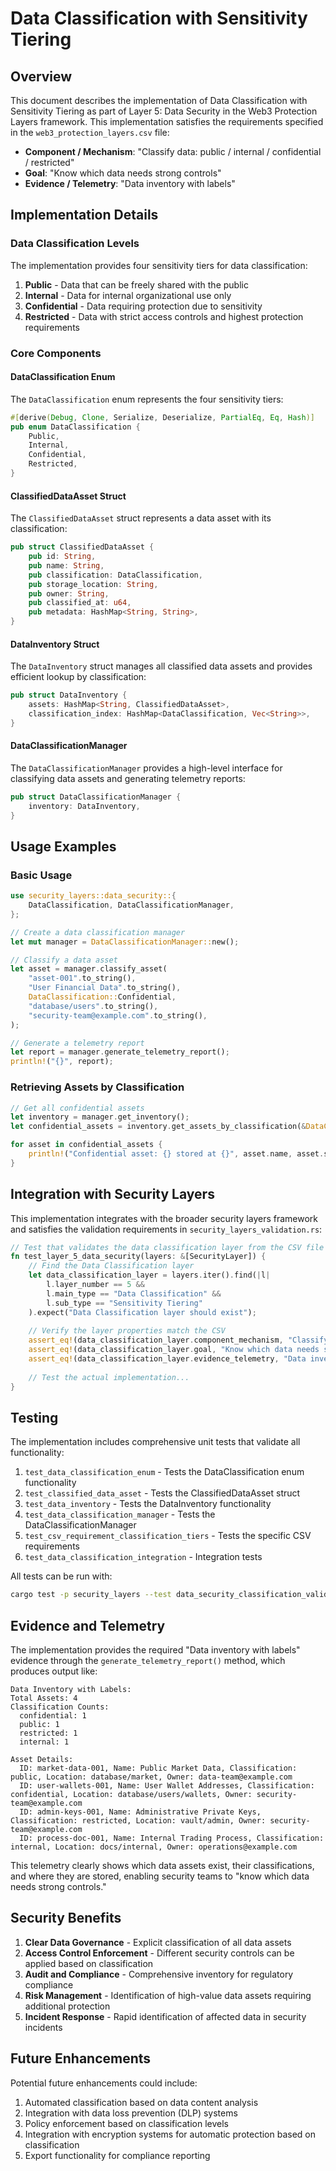 # Data Classification with Sensitivity Tiering

## Overview

This document describes the implementation of Data Classification with Sensitivity Tiering as part of Layer 5: Data Security in the Web3 Protection Layers framework. This implementation satisfies the requirements specified in the `web3_protection_layers.csv` file:

- **Component / Mechanism**: "Classify data: public / internal / confidential / restricted"
- **Goal**: "Know which data needs strong controls"
- **Evidence / Telemetry**: "Data inventory with labels"

## Implementation Details

### Data Classification Levels

The implementation provides four sensitivity tiers for data classification:

1. **Public** - Data that can be freely shared with the public
2. **Internal** - Data for internal organizational use only
3. **Confidential** - Data requiring protection due to sensitivity
4. **Restricted** - Data with strict access controls and highest protection requirements

### Core Components

#### DataClassification Enum

The `DataClassification` enum represents the four sensitivity tiers:

```rust
#[derive(Debug, Clone, Serialize, Deserialize, PartialEq, Eq, Hash)]
pub enum DataClassification {
    Public,
    Internal,
    Confidential,
    Restricted,
}
```

#### ClassifiedDataAsset Struct

The `ClassifiedDataAsset` struct represents a data asset with its classification:

```rust
pub struct ClassifiedDataAsset {
    pub id: String,
    pub name: String,
    pub classification: DataClassification,
    pub storage_location: String,
    pub owner: String,
    pub classified_at: u64,
    pub metadata: HashMap<String, String>,
}
```

#### DataInventory Struct

The `DataInventory` struct manages all classified data assets and provides efficient lookup by classification:

```rust
pub struct DataInventory {
    assets: HashMap<String, ClassifiedDataAsset>,
    classification_index: HashMap<DataClassification, Vec<String>>,
}
```

#### DataClassificationManager

The `DataClassificationManager` provides a high-level interface for classifying data assets and generating telemetry reports:

```rust
pub struct DataClassificationManager {
    inventory: DataInventory,
}
```

## Usage Examples

### Basic Usage

```rust
use security_layers::data_security::{
    DataClassification, DataClassificationManager,
};

// Create a data classification manager
let mut manager = DataClassificationManager::new();

// Classify a data asset
let asset = manager.classify_asset(
    "asset-001".to_string(),
    "User Financial Data".to_string(),
    DataClassification::Confidential,
    "database/users".to_string(),
    "security-team@example.com".to_string(),
);

// Generate a telemetry report
let report = manager.generate_telemetry_report();
println!("{}", report);
```

### Retrieving Assets by Classification

```rust
// Get all confidential assets
let inventory = manager.get_inventory();
let confidential_assets = inventory.get_assets_by_classification(&DataClassification::Confidential);

for asset in confidential_assets {
    println!("Confidential asset: {} stored at {}", asset.name, asset.storage_location);
}
```

## Integration with Security Layers

This implementation integrates with the broader security layers framework and satisfies the validation requirements in `security_layers_validation.rs`:

```rust
// Test that validates the data classification layer from the CSV file
fn test_layer_5_data_security(layers: &[SecurityLayer]) {
    // Find the Data Classification layer
    let data_classification_layer = layers.iter().find(|l| 
        l.layer_number == 5 && 
        l.main_type == "Data Classification" && 
        l.sub_type == "Sensitivity Tiering"
    ).expect("Data Classification layer should exist");
    
    // Verify the layer properties match the CSV
    assert_eq!(data_classification_layer.component_mechanism, "Classify data: public / internal / confidential / restricted");
    assert_eq!(data_classification_layer.goal, "Know which data needs strong controls");
    assert_eq!(data_classification_layer.evidence_telemetry, "Data inventory with labels");
    
    // Test the actual implementation...
}
```

## Testing

The implementation includes comprehensive unit tests that validate all functionality:

1. `test_data_classification_enum` - Tests the DataClassification enum functionality
2. `test_classified_data_asset` - Tests the ClassifiedDataAsset struct
3. `test_data_inventory` - Tests the DataInventory functionality
4. `test_data_classification_manager` - Tests the DataClassificationManager
5. `test_csv_requirement_classification_tiers` - Tests the specific CSV requirements
6. `test_data_classification_integration` - Integration tests

All tests can be run with:

```bash
cargo test -p security_layers --test data_security_classification_validation
```

## Evidence and Telemetry

The implementation provides the required "Data inventory with labels" evidence through the `generate_telemetry_report()` method, which produces output like:

```
Data Inventory with Labels:
Total Assets: 4
Classification Counts:
  confidential: 1
  public: 1
  restricted: 1
  internal: 1

Asset Details:
  ID: market-data-001, Name: Public Market Data, Classification: public, Location: database/market, Owner: data-team@example.com
  ID: user-wallets-001, Name: User Wallet Addresses, Classification: confidential, Location: database/users/wallets, Owner: security-team@example.com
  ID: admin-keys-001, Name: Administrative Private Keys, Classification: restricted, Location: vault/admin, Owner: security-team@example.com
  ID: process-doc-001, Name: Internal Trading Process, Classification: internal, Location: docs/internal, Owner: operations@example.com
```

This telemetry clearly shows which data assets exist, their classifications, and where they are stored, enabling security teams to "know which data needs strong controls."

## Security Benefits

1. **Clear Data Governance** - Explicit classification of all data assets
2. **Access Control Enforcement** - Different security controls can be applied based on classification
3. **Audit and Compliance** - Comprehensive inventory for regulatory compliance
4. **Risk Management** - Identification of high-value data assets requiring additional protection
5. **Incident Response** - Rapid identification of affected data in security incidents

## Future Enhancements

Potential future enhancements could include:

1. Automated classification based on data content analysis
2. Integration with data loss prevention (DLP) systems
3. Policy enforcement based on classification levels
4. Integration with encryption systems for automatic protection based on classification
5. Export functionality for compliance reporting